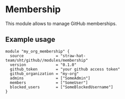 # Membership

This module allows to manage GitHub memberships.

## Example usage

```hcl
module "my_org_membership" {
  source              = "straw-hat-team/sht/github//modules/membership"
  version             = "0.1.0"
  github_token        = "your github access token"
  github_organization = "my-org"
  admins              = ["SomeAdmin"]
  members             = ["SomeUser"]
  blocked_users       = ["SomeBlockedUsername"]
}
```
